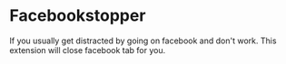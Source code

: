 Facebookstopper
===============

If you usually get distracted by going on facebook and don't work. This extension will close facebook tab for you.
